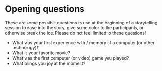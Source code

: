 # Opening questions

These are some possible questions to use at the beginning of a storytelling
session to ease into the story, give some color to the participants, or
otherwise break the ice. Please do not feel limited to these questions!

* What was your first experience with / memory of a computer (or other
technology)?
* What is your favorite movie?
* What was the first computer (or video) game you played?
* What brings you joy at the moment?
